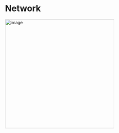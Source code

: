# Network

<img width="359" alt="image" src="https://user-images.githubusercontent.com/13344830/231111581-88a22d49-09a1-4c16-bf1b-67d0993252f8.png">
